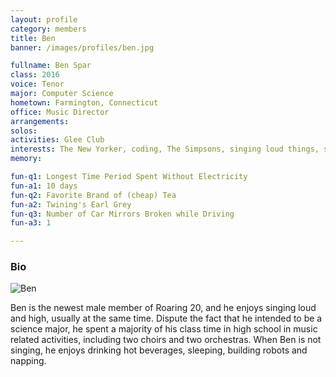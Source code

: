 ```yaml
---
layout: profile
category: members
title: Ben
banner: /images/profiles/ben.jpg

fullname: Ben Spar
class: 2016
voice: Tenor
major: Computer Science
hometown: Farmington, Connecticut
office: Music Director
arrangements: 
solos: 
activities: Glee Club
interests: The New Yorker, coding, The Simpsons, singing loud things, singing high things
memory: 

fun-q1: Longest Time Period Spent Without Electricity
fun-a1: 10 days
fun-q2: Favorite Brand of (cheap) Tea
fun-a2: Twining's Earl Grey
fun-q3: Number of Car Mirrors Broken while Driving
fun-a3: 1

---
```


### Bio

![Ben](/images/members/current/ben.jpg)

Ben is the newest male member of Roaring 20, and he enjoys singing loud and high, usually at the same time. Dispute the fact that he intended to be a science major, he spent a majority of his class time in high school in music related activities, including two choirs and two orchestras. When Ben is not singing, he enjoys drinking hot beverages, sleeping, building robots and napping.
